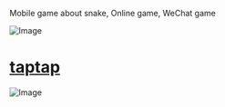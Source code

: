 Mobile game about snake, Online game, WeChat game

![Image](https://raw.githubusercontent.com/aschen518/Snake-CCC/master/mineWX.jpg)  
# [taptap](https://www.taptap.com/app/148286)  
![Image](https://raw.githubusercontent.com/aschen518/Snake-CCC/master/jt4.jpg)
